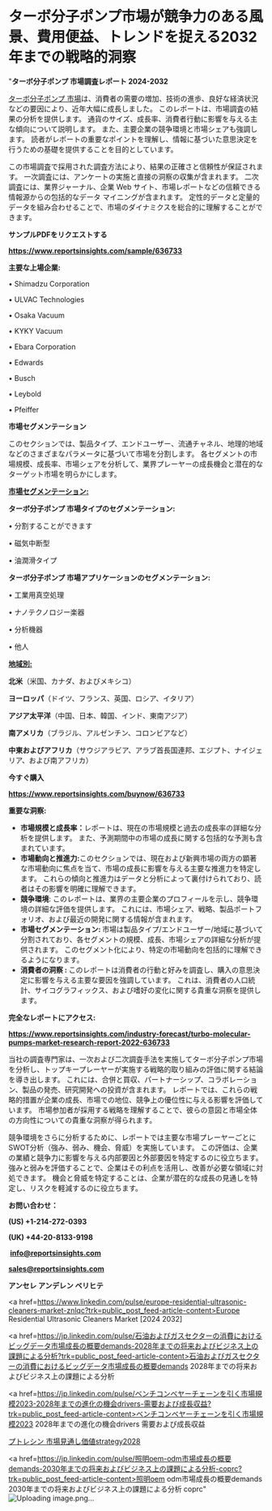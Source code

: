 # ターボ分子ポンプ市場が競争力のある風景、費用便益、トレンドを捉える2032年までの戦略的洞察

"<strong>ターボ分子ポンプ 市場調査レポート 2024-2032</strong>

<a href=https://www.reportsinsights.com/sample/636733>ターボ分子ポンプ 市場</a>は、消費者の需要の増加、技術の進歩、良好な経済状況などの要因により、近年大幅に成長しました。 このレポートは、市場調査の結果の分析を提供します。 通貨のサイズ、成長率、消費者行動に影響を与える主な傾向について説明します。 また、主要企業の競争環境と市場シェアも強調します。 読者がレポートの重要なポイントを理解し、情報に基づいた意思決定を行うための基礎を提供することを目的としています。

この市場調査で採用された調査方法により、結果の正確さと信頼性が保証されます。 一次調査には、アンケートの実施と直接の洞察の収集が含まれます。 二次調査には、業界ジャーナル、企業 Web サイト、市場レポートなどの信頼できる情報源からの包括的なデータ マイニングが含まれます。 定性的データと定量的データを組み合わせることで、市場のダイナミクスを総合的に理解することができます。

<strong><b>サンプルPDFをリクエストする</b></strong>

<a href=https://www.reportsinsights.com/sample/636733><strong><u>https://www.reportsinsights.com/sample/636733</u></strong></a>

<strong>主要な上場企業:</strong>

• Shimadzu Corporation

• ULVAC Technologies

• Osaka Vacuum

• KYKY Vacuum

• Ebara Corporation

• Edwards

• Busch

• Leybold

• Pfeiffer

<strong>市場セグメンテーション</strong>

このセクションでは、製品タイプ、エンドユーザー、流通チャネル、地理的地域などのさまざまなパラメータに基づいて市場を分割します。 各セグメントの市場規模、成長率、市場シェアを分析して、業界プレーヤーの成長機会と潜在的なターゲット市場を明らかにします。

<strong><u>市場セグメンテーション</u></strong><strong><u>:</u></strong>

<strong>ターボ分子ポンプ 市場タイプのセグメンテーション:</strong>

• 分割することができます

• 磁気中断型

• 油潤滑タイプ

<strong>ターボ分子ポンプ 市場アプリケーションのセグメンテーション:</strong>

• 工業用真空処理

• ナノテクノロジー楽器

• 分析機器

• 他人

<strong><u>地域別</u></strong><strong><u>:</u></strong>

<strong>北米</strong>（米国、カナダ、およびメキシコ）

<strong>ヨーロッパ</strong>（ドイツ、フランス、英国、ロシア、イタリア）

<strong>アジア太平洋</strong>（中国、日本、韓国、インド、東南アジア）

<strong>南アメリカ</strong>（ブラジル、アルゼンチン、コロンビアなど）

<strong>中東およびアフリカ</strong>（サウジアラビア、アラブ首長国連邦、エジプト、ナイジェリア、および南アフリカ）

<strong>今すぐ購入</strong>

<a href=https://www.reportsinsights.com/buynow/636733><strong><u>https://www.reportsinsights.com/buynow/636733</u></strong></a>

<strong>重要な洞察:</strong>
<ul>
  <li><strong>市場規模と成長率：</strong>レポートは、現在の市場規模と過去の成長率の詳細な分析を提供します。 また、予測期間中の市場の成長に関する包括的な予測も含まれています。</li>
  <li><strong>市場動向と推進力:</strong>このセクションでは、現在および新興市場の両方の顕著な市場動向に焦点を当て、市場の成長に影響を与える主要な推進力を特定します。 これらの傾向と推進力はデータと分析によって裏付けられており、読者はその影響を明確に理解できます。</li>
  <li><strong>競争環境</strong>: このレポートは、業界の主要企業のプロフィールを示し、競争環境の詳細な評価を提供します。 これには、市場シェア、戦略、製品ポートフォリオ、および最近の開発に関する情報が含まれます。</li>
  <li><strong>市場セグメンテーション: </strong>市場は製品タイプ/エンドユーザー/地域に基づいて分割されており、各セグメントの規模、成長、市場シェアの詳細な分析が提供されます。 このセグメント化により、特定の市場動向を包括的に理解できるようになります。</li>
  <li><strong>消費者の洞察 : </strong>このレポートは消費者の行動と好みを調査し、購入の意思決定に影響を与える主要な要因を強調しています。 これは、消費者の人口統計、サイコグラフィックス、および嗜好の変化に関する貴重な洞察を提供します。</li>
</ul>
<strong>完全なレポートにアクセス:</strong>

<a href=https://www.reportsinsights.com/industry-forecast/turbo-molecular-pumps-market-research-report-2022-636733><strong><u><b>https://www.reportsinsights.com/industry-forecast/turbo-molecular-pumps-market-research-report-2022-636733</b></u></strong></a>

当社の調査専門家は、一次および二次調査手法を実施してターボ分子ポンプ市場を分析し、トップキープレーヤーが実施する戦略的取り組みの評価に関する結論を導き出します。 これには、合併と買収、パートナーシップ、コラボレーション、製品の発売、研究開発への投資が含まれます。 レポートでは、これらの戦略的措置が企業の成長、市場での地位、競争上の優位性に与える影響を評価しています。 市場参加者が採用する戦略を理解することで、彼らの意図と市場全体の方向性についての貴重な洞察が得られます。

競争環境をさらに分析するために、レポートでは主要な市場プレーヤーごとにSWOT分析（強み、弱み、機会、脅威）を実施しています。 この評価は、企業の業績と競争力に影響を与える内部要因と外部要因を特定するのに役立ちます。 強みと弱みを評価することで、企業はその利点を活用し、改善が必要な領域に対処できます。 機会と脅威を特定することは、企業が潜在的な成長の見通しを特定し、リスクを軽減するのに役立ちます。

<strong>お問い合わせ：</strong>

<strong>(US) +1-214-272-0393</strong>

<strong>(UK) +44-20-8133-9198</strong>

<strong> </strong><a href=info@reportsinsights.com><strong><u>info@reportsinsights.com</u></strong></a>

<a href=sales@reportsinsights.com><strong><u>sales@reportsinsights.com</u></strong></a>

<strong>アンセレ アンデレン ベリヒテ</strong>

<a href=https://www.linkedin.com/pulse/europe-residential-ultrasonic-cleaners-market-znlqc?trk=public_post_feed-article-content>Europe Residential Ultrasonic Cleaners Market [2024 2032]</a>

<a href=https://jp.linkedin.com/pulse/石油およびガスセクターの消費におけるビッグデータ市場成長の概要demands-2028年までの将来およびビジネス上の課題による分析?trk=public_post_feed-article-content>石油およびガスセクターの消費におけるビッグデータ市場成長の概要demands 2028年までの将来およびビジネス上の課題による分析</a>

<a href=https://jp.linkedin.com/pulse/ベンチコンベヤーチェーンを引く市場規模2023-2028年までの進化の機会drivers-需要および成長収益?trk=public_post_feed-article-content>ベンチコンベヤーチェーンを引く市場規模2023 2028年までの進化の機会drivers 需要および成長収益</a>

<a href=https://www.linkedin.com/pulse/プトレシン-市場見通し価値strategy2028-reportsinsights-pvt-ltd/>プトレシン 市場見通し価値strategy2028</a>

<a href=https://jp.linkedin.com/pulse/照明oem-odm市場成長の概要demands-2030年までの将来およびビジネス上の課題による分析-coprc?trk=public_post_feed-article-content>照明oem odm市場成長の概要demands 2030年までの将来およびビジネス上の課題による分析 coprc</a>"
![Uploading image.png…]()
